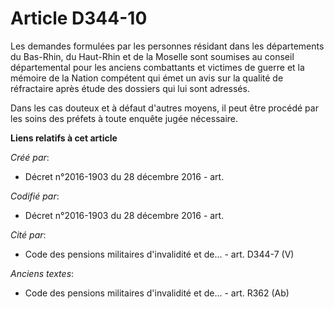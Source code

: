 # Article D344-10

Les demandes formulées par les personnes résidant dans les départements du Bas-Rhin, du Haut-Rhin et de la Moselle sont
soumises au conseil départemental pour les anciens combattants et victimes de guerre et la mémoire de la Nation compétent qui
émet un avis sur la qualité de réfractaire après étude des dossiers qui lui sont adressés.

Dans les cas douteux et à défaut d'autres moyens, il peut être procédé par les soins des préfets à toute enquête jugée
nécessaire.

**Liens relatifs à cet article**

_Créé par_:

  - Décret n°2016-1903 du 28 décembre 2016 - art.

_Codifié par_:

  - Décret n°2016-1903 du 28 décembre 2016 - art.

_Cité par_:

  - Code des pensions militaires d'invalidité et de... - art. D344-7 (V)

_Anciens textes_:

  - Code des pensions militaires d'invalidité et de... - art. R362 (Ab)
